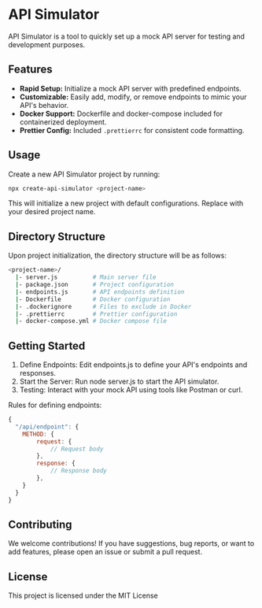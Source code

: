 # API Simulator

API Simulator is a tool to quickly set up a mock API server for testing and development purposes.

## Features

- **Rapid Setup:** Initialize a mock API server with predefined endpoints.
- **Customizable:** Easily add, modify, or remove endpoints to mimic your API's behavior.
- **Docker Support:** Dockerfile and docker-compose included for containerized deployment.
- **Prettier Config:** Included `.prettierrc` for consistent code formatting.

## Usage

Create a new API Simulator project by running:

```bash
npx create-api-simulator <project-name>
```

This will initialize a new project with default configurations. Replace <project-name> with your desired project name.

## Directory Structure

Upon project initialization, the directory structure will be as follows:

```bash
<project-name>/
  |- server.js          # Main server file
  |- package.json       # Project configuration
  |- endpoints.js       # API endpoints definition
  |- Dockerfile         # Docker configuration
  |- .dockerignore      # Files to exclude in Docker
  |- .prettierrc        # Prettier configuration
  |- docker-compose.yml # Docker compose file
```

## Getting Started

1. Define Endpoints: Edit endpoints.js to define your API's endpoints and responses.
2. Start the Server: Run node server.js to start the API simulator.
3. Testing: Interact with your mock API using tools like Postman or curl.

Rules for defining endpoints:

```javascript
{
  "/api/endpoint": {
    METHOD: {
        request: {
            // Request body
        },
        response: {
            // Response body
        },
    }
  }
}
```

## Contributing

We welcome contributions! If you have suggestions, bug reports, or want to add features, please open an issue or submit a pull request.

## License

This project is licensed under the MIT License
